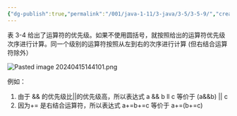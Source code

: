 ```yaml
---
{"dg-publish":true,"permalink":"/001/java-1-11/3-java/3-5/3-5-9/","created":"2024-04-15T14:39:51.563+08:00","updated":"2024-06-01T10:43:27.830+08:00"}
---
```


表 3-4 给出了运算符的优先级。如果不使用圆括号，就按照给出的运算符优先级次序进行计算。同一个级别的运算符按照从左到右的次序进行计算 (但右结合运算符除外）

![Pasted image 20240415144101.png](/img/user/$/$Sys999%20Attachment/Pasted%20image%2020240415144101.png)

例如：
1. 由于 && 的优先级比||的优先级高，所以表达式 a && b ll c 等价于 (a&&b) || c
2. 因为+= 是右结合运算符，所以表达式 a+=b+=c 等价于 a+=(b+=c)